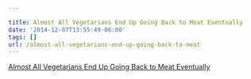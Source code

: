 ```yaml
---

title: Almost All Vegetarians End Up Going Back to Meat Eventually
date: '2014-12-07T13:55:49-06:00'
tags: []
url: /almost-all-vegetarians-end-up-going-back-to-meat
---
```

<a href="http://www.esquire.com/blogs/food-for-men/vegetarians-vegans">Almost All Vegetarians End Up Going Back to Meat Eventually</a><br/>
